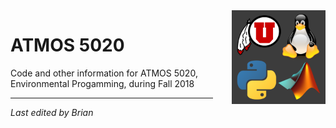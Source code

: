 <img src='./images/atmos5020_logo2.png' width=150px align='right' style='padding-left:30px'>

# ATMOS 5020
Code and other information for ATMOS 5020, Environmental Progamming, during Fall 2018



---
_Last edited by Brian_
